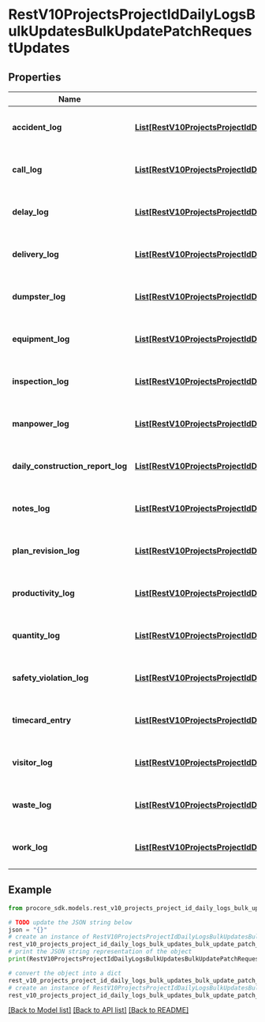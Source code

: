 # RestV10ProjectsProjectIdDailyLogsBulkUpdatesBulkUpdatePatchRequestUpdates


## Properties

Name | Type | Description | Notes
------------ | ------------- | ------------- | -------------
**accident_log** | [**List[RestV10ProjectsProjectIdDailyLogsBulkUpdatesBulkUpdatePatchRequestUpdatesAccidentLogInner]**](RestV10ProjectsProjectIdDailyLogsBulkUpdatesBulkUpdatePatchRequestUpdatesAccidentLogInner.md) | Array of Update Data for Log Type | [optional] 
**call_log** | [**List[RestV10ProjectsProjectIdDailyLogsBulkUpdatesBulkUpdatePatchRequestUpdatesAccidentLogInner]**](RestV10ProjectsProjectIdDailyLogsBulkUpdatesBulkUpdatePatchRequestUpdatesAccidentLogInner.md) | Array of Update Data for Log Type | [optional] 
**delay_log** | [**List[RestV10ProjectsProjectIdDailyLogsBulkUpdatesBulkUpdatePatchRequestUpdatesAccidentLogInner]**](RestV10ProjectsProjectIdDailyLogsBulkUpdatesBulkUpdatePatchRequestUpdatesAccidentLogInner.md) | Array of Update Data for Log Type | [optional] 
**delivery_log** | [**List[RestV10ProjectsProjectIdDailyLogsBulkUpdatesBulkUpdatePatchRequestUpdatesAccidentLogInner]**](RestV10ProjectsProjectIdDailyLogsBulkUpdatesBulkUpdatePatchRequestUpdatesAccidentLogInner.md) | Array of Update Data for Log Type | [optional] 
**dumpster_log** | [**List[RestV10ProjectsProjectIdDailyLogsBulkUpdatesBulkUpdatePatchRequestUpdatesAccidentLogInner]**](RestV10ProjectsProjectIdDailyLogsBulkUpdatesBulkUpdatePatchRequestUpdatesAccidentLogInner.md) | Array of Update Data for Log Type | [optional] 
**equipment_log** | [**List[RestV10ProjectsProjectIdDailyLogsBulkUpdatesBulkUpdatePatchRequestUpdatesAccidentLogInner]**](RestV10ProjectsProjectIdDailyLogsBulkUpdatesBulkUpdatePatchRequestUpdatesAccidentLogInner.md) | Array of Update Data for Log Type | [optional] 
**inspection_log** | [**List[RestV10ProjectsProjectIdDailyLogsBulkUpdatesBulkUpdatePatchRequestUpdatesAccidentLogInner]**](RestV10ProjectsProjectIdDailyLogsBulkUpdatesBulkUpdatePatchRequestUpdatesAccidentLogInner.md) | Array of Update Data for Log Type | [optional] 
**manpower_log** | [**List[RestV10ProjectsProjectIdDailyLogsBulkUpdatesBulkUpdatePatchRequestUpdatesAccidentLogInner]**](RestV10ProjectsProjectIdDailyLogsBulkUpdatesBulkUpdatePatchRequestUpdatesAccidentLogInner.md) | Array of Update Data for Log Type | [optional] 
**daily_construction_report_log** | [**List[RestV10ProjectsProjectIdDailyLogsBulkUpdatesBulkUpdatePatchRequestUpdatesAccidentLogInner]**](RestV10ProjectsProjectIdDailyLogsBulkUpdatesBulkUpdatePatchRequestUpdatesAccidentLogInner.md) | Array of Update Data for Log Type | [optional] 
**notes_log** | [**List[RestV10ProjectsProjectIdDailyLogsBulkUpdatesBulkUpdatePatchRequestUpdatesAccidentLogInner]**](RestV10ProjectsProjectIdDailyLogsBulkUpdatesBulkUpdatePatchRequestUpdatesAccidentLogInner.md) | Array of Update Data for Log Type | [optional] 
**plan_revision_log** | [**List[RestV10ProjectsProjectIdDailyLogsBulkUpdatesBulkUpdatePatchRequestUpdatesAccidentLogInner]**](RestV10ProjectsProjectIdDailyLogsBulkUpdatesBulkUpdatePatchRequestUpdatesAccidentLogInner.md) | Array of Update Data for Log Type | [optional] 
**productivity_log** | [**List[RestV10ProjectsProjectIdDailyLogsBulkUpdatesBulkUpdatePatchRequestUpdatesAccidentLogInner]**](RestV10ProjectsProjectIdDailyLogsBulkUpdatesBulkUpdatePatchRequestUpdatesAccidentLogInner.md) | Array of Update Data for Log Type | [optional] 
**quantity_log** | [**List[RestV10ProjectsProjectIdDailyLogsBulkUpdatesBulkUpdatePatchRequestUpdatesAccidentLogInner]**](RestV10ProjectsProjectIdDailyLogsBulkUpdatesBulkUpdatePatchRequestUpdatesAccidentLogInner.md) | Array of Update Data for Log Type | [optional] 
**safety_violation_log** | [**List[RestV10ProjectsProjectIdDailyLogsBulkUpdatesBulkUpdatePatchRequestUpdatesAccidentLogInner]**](RestV10ProjectsProjectIdDailyLogsBulkUpdatesBulkUpdatePatchRequestUpdatesAccidentLogInner.md) | Array of Update Data for Log Type | [optional] 
**timecard_entry** | [**List[RestV10ProjectsProjectIdDailyLogsBulkUpdatesBulkUpdatePatchRequestUpdatesAccidentLogInner]**](RestV10ProjectsProjectIdDailyLogsBulkUpdatesBulkUpdatePatchRequestUpdatesAccidentLogInner.md) | Array of Update Data for Log Type | [optional] 
**visitor_log** | [**List[RestV10ProjectsProjectIdDailyLogsBulkUpdatesBulkUpdatePatchRequestUpdatesAccidentLogInner]**](RestV10ProjectsProjectIdDailyLogsBulkUpdatesBulkUpdatePatchRequestUpdatesAccidentLogInner.md) | Array of Update Data for Log Type | [optional] 
**waste_log** | [**List[RestV10ProjectsProjectIdDailyLogsBulkUpdatesBulkUpdatePatchRequestUpdatesAccidentLogInner]**](RestV10ProjectsProjectIdDailyLogsBulkUpdatesBulkUpdatePatchRequestUpdatesAccidentLogInner.md) | Array of Update Data for Log Type | [optional] 
**work_log** | [**List[RestV10ProjectsProjectIdDailyLogsBulkUpdatesBulkUpdatePatchRequestUpdatesAccidentLogInner]**](RestV10ProjectsProjectIdDailyLogsBulkUpdatesBulkUpdatePatchRequestUpdatesAccidentLogInner.md) | Array of Update Data for Log Type | [optional] 

## Example

```python
from procore_sdk.models.rest_v10_projects_project_id_daily_logs_bulk_updates_bulk_update_patch_request_updates import RestV10ProjectsProjectIdDailyLogsBulkUpdatesBulkUpdatePatchRequestUpdates

# TODO update the JSON string below
json = "{}"
# create an instance of RestV10ProjectsProjectIdDailyLogsBulkUpdatesBulkUpdatePatchRequestUpdates from a JSON string
rest_v10_projects_project_id_daily_logs_bulk_updates_bulk_update_patch_request_updates_instance = RestV10ProjectsProjectIdDailyLogsBulkUpdatesBulkUpdatePatchRequestUpdates.from_json(json)
# print the JSON string representation of the object
print(RestV10ProjectsProjectIdDailyLogsBulkUpdatesBulkUpdatePatchRequestUpdates.to_json())

# convert the object into a dict
rest_v10_projects_project_id_daily_logs_bulk_updates_bulk_update_patch_request_updates_dict = rest_v10_projects_project_id_daily_logs_bulk_updates_bulk_update_patch_request_updates_instance.to_dict()
# create an instance of RestV10ProjectsProjectIdDailyLogsBulkUpdatesBulkUpdatePatchRequestUpdates from a dict
rest_v10_projects_project_id_daily_logs_bulk_updates_bulk_update_patch_request_updates_from_dict = RestV10ProjectsProjectIdDailyLogsBulkUpdatesBulkUpdatePatchRequestUpdates.from_dict(rest_v10_projects_project_id_daily_logs_bulk_updates_bulk_update_patch_request_updates_dict)
```
[[Back to Model list]](../README.md#documentation-for-models) [[Back to API list]](../README.md#documentation-for-api-endpoints) [[Back to README]](../README.md)


